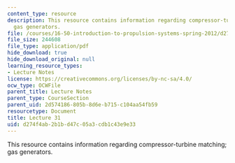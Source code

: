 ```yaml
---
content_type: resource
description: This resource contains information regarding compressor-turbine matching;
  gas generators.
file: /courses/16-50-introduction-to-propulsion-systems-spring-2012/d274f4ab2b1bd47c05a3cdb1c43e9e33_MIT16_50S12_lec31.pdf
file_size: 244608
file_type: application/pdf
hide_download: true
hide_download_original: null
learning_resource_types:
- Lecture Notes
license: https://creativecommons.org/licenses/by-nc-sa/4.0/
ocw_type: OCWFile
parent_title: Lecture Notes
parent_type: CourseSection
parent_uid: 2d574186-805b-8d6e-b715-c104aa54fb59
resourcetype: Document
title: Lecture 31
uid: d274f4ab-2b1b-d47c-05a3-cdb1c43e9e33
---
```

This resource contains information regarding compressor-turbine matching; gas generators.